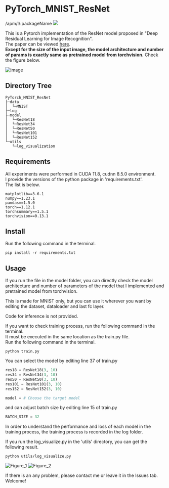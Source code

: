 # PyTorch_MNIST_ResNet
/apm/l/:packageName
<img src="https://img.shields.io/badge/license-MIT-green">

This is a Pytorch implementation of the ResNet model proposed in "Deep Residual Learning for Image Recognition".   
The paper can be viewed [here](https://arxiv.org/abs/1512.03385).   
**Except for the size of the input image, the model architecture and number of params is exactly same as pretrained model from torchvision.**
Check the figure below.   

![image](https://user-images.githubusercontent.com/59161083/196022855-d0011bcb-e93e-4f41-aea8-67a4ff8617c2.png)


## Directory Tree
```
PyTorch_MNIST_ResNet
├─data
│  └─MNIST
├─log
├─model
│  └─ResNet18
│  └─ResNet34
│  └─ResNet50
│  └─ResNet101
│  └─ResNet152
└─utils
   └─log_visualization
```

## Requirements
All experiments were performed in CUDA 11.8, cudnn 8.5.0 environment.   
I provide the versions of the python package in 'requirements.txt'.   
The list is below.   
```
matplotlib==3.6.1
numpy==1.23.1
pandas==1.5.0
torch==1.12.1
torchsummary==1.5.1
torchvision==0.13.1
```


## Install
Run the following command in the terminal.
```
pip install -r requirements.txt
```

## Usage
If you run the file in the model folder, you can directly check the model architecture and number of parameters of the model that I implemented and pretrained model from torchvision.

This is made for MNIST only, but you can use it wherever you want by editing the dataset, dataloader and last fc layer.

Code for inference is not provided.

If you want to check training process, run the following command in the terminal.   
It must be executed in the same location as the train.py file.   
Run the following command in the terminal.   
```
python train.py
```

You can select the model by editing line 37 of train.py

```python
res18 = ResNet18(3, 10)
res34 = ResNet34(3, 10)
res50 = ResNet50(3, 10)
res101 = ResNet101(3, 10)
res152 = ResNet152(3, 10)

model = # Choose the target model
```

and can adjust batch size by editing line 15 of train.py

```python
BATCH_SIZE = 32
```

In order to understand the performance and loss of each model in the training process, the training process is recorded in the log folder.

If you run the log_visualize.py in the 'utils' directory, you can get the following result.
```
python utils/log_visualize.py 
```

![Figure_1](https://user-images.githubusercontent.com/59161083/196022473-e7db8a46-5fba-45f3-8cde-4fa9e96f3905.png)
![Figure_2](https://user-images.githubusercontent.com/59161083/196022491-508b917c-a996-405b-a269-d98480b7b2a2.png)

If there is an any problem, please contact me or leave it in the Issues tab.    
Welcome!   

